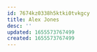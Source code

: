 ```yaml
---
id: 7674kz0338h5ktki0tvkgcy
title: Alex Jones
desc: ''
updated: 1655573767499
created: 1655573767499
---
```


